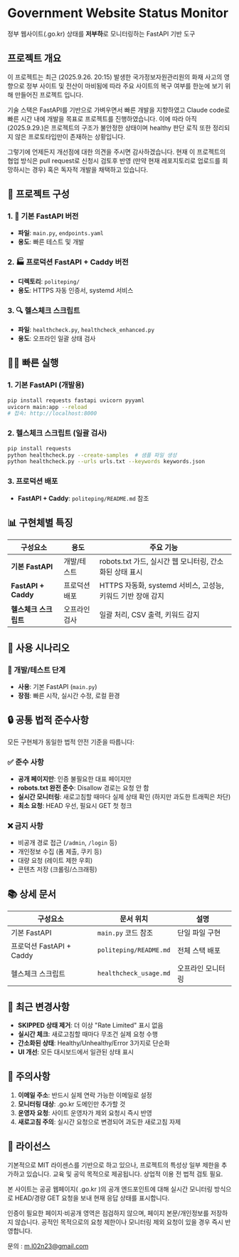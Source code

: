 # Government Website Status Monitor

정부 웹사이트(.go.kr) 상태를 **저부하**로 모니터링하는 FastAPI 기반 도구

## 프로젝트 개요
이 프로젝트는 최근 (2025.9.26. 20:15) 발생한 국가정보자원관리원의 화재 사고의 영향으로 정부 사이트 및 전산이 마비됨에 따라 주요 사이트의 복구 여부를 한눈에 보기 위해 만들어진 프로젝트 입니다.

기술 스택은 FastAPI를 기반으로 가벼우면서 빠른 개발을 지향하였고 Claude code로 빠른 시간 내에 개발을 목표로 프로젝트를 진행하였습니다.
이에 따라 아직 (2025.9.29.)은 프로젝트의 구조가 불안정한 상태이며 healthy 판단 로직 또한 정리되지 않은 프로토타입만이 존재하는 상황입니다.

그렇기에 언제든지 개선점에 대한 의견을 주시면 감사하겠습니다.
현재 이 프로젝트의 협업 방식은 pull request로 신청시 검토후 반영 (만약 현재 레포지토리로 업로드를 희망하시는 경우) 혹은 독자적 개발을 채택하고 있습니다.

## 🔀 프로젝트 구성

### 1. 🐍 기본 FastAPI 버전
- **파일**: `main.py`, `endpoints.yaml`
- **용도**: 빠른 테스트 및 개발

### 2. 🏭 프로덕션 FastAPI + Caddy 버전
- **디렉토리**: `politeping/`
- **용도**: HTTPS 자동 인증서, systemd 서비스

### 3. 🔍 헬스체크 스크립트
- **파일**: `healthcheck.py`, `healthcheck_enhanced.py`
- **용도**: 오프라인 일괄 상태 검사

## 🏃‍♂️ 빠른 실행

### 1. 기본 FastAPI (개발용)
```bash
pip install requests fastapi uvicorn pyyaml
uvicorn main:app --reload
# 접속: http://localhost:8000
```

### 2. 헬스체크 스크립트 (일괄 검사)
```bash
pip install requests
python healthcheck.py --create-samples  # 샘플 파일 생성
python healthcheck.py --urls urls.txt --keywords keywords.json
```

### 3. 프로덕션 배포
- **FastAPI + Caddy**: `politeping/README.md` 참조

## 📊 구현체별 특징

| 구성요소 | 용도 | 주요 기능 |
|---------|------|-----------|
| **기본 FastAPI** | 개발/테스트 | robots.txt 가드, 실시간 웹 모니터링, 간소화된 상태 표시 |
| **FastAPI + Caddy** | 프로덕션 배포 | HTTPS 자동화, systemd 서비스, 고성능, 키워드 기반 장애 감지 |
| **헬스체크 스크립트** | 오프라인 검사 | 일괄 처리, CSV 출력, 키워드 감지 |

## 🎯 사용 시나리오

### 🧪 개발/테스트 단계
- **사용**: 기본 FastAPI (`main.py`)
- **장점**: 빠른 시작, 실시간 수정, 로컬 환경

## 🔒 공통 법적 준수사항

모든 구현체가 동일한 법적 안전 기준을 따릅니다:

### ✅ 준수 사항
- **공개 페이지만**: 인증 불필요한 대표 페이지만
- **robots.txt 완전 준수**: Disallow 경로는 요청 안 함
- **실시간 모니터링**: 새로고침할 때마다 실제 상태 확인 (하지만 과도한 트래픽은 차단)
- **최소 요청**: HEAD 우선, 필요시 GET 첫 청크

### ❌ 금지 사항
- 비공개 경로 접근 (`/admin`, `/login` 등)
- 개인정보 수집 (폼 제출, 쿠키 등)
- 대량 요청 (레이트 제한 우회)
- 콘텐츠 저장 (크롤링/스크래핑)

## 📚 상세 문서

| 구성요소 | 문서 위치 | 설명 |
|---------|-----------|------|
| 기본 FastAPI | `main.py` 코드 참조 | 단일 파일 구현 |
| 프로덕션 FastAPI + Caddy | `politeping/README.md` | 전체 스택 배포 |
| 헬스체크 스크립트 | `healthcheck_usage.md` | 오프라인 모니터링 |

## 🔄 최근 변경사항

- **SKIPPED 상태 제거**: 더 이상 "Rate Limited" 표시 없음
- **실시간 체크**: 새로고침할 때마다 무조건 실제 요청 수행
- **간소화된 상태**: Healthy/Unhealthy/Error 3가지로 단순화
- **UI 개선**: 모든 대시보드에서 일관된 상태 표시

## 🚨 주의사항

1. **이메일 주소**: 반드시 실제 연락 가능한 이메일로 설정
2. **모니터링 대상**: .go.kr 도메인만 추가할 것
3. **운영자 요청**: 사이트 운영자가 제외 요청시 즉시 반영
4. **새로고침 주의**: 실시간 요청으로 변경되어 과도한 새로고침 자제

## 📄 라이선스

기본적으로 MIT 라이센스를 기반으로 하고 있으나, 프로젝트의 특성상 일부 제한을 추가하고 있습니다.
교육 및 공익 목적으로 제공됩니다. 상업적 이용 전 법적 검토 필요.

본 사이트는 공공 웹페이지( .go.kr )의 공개 엔드포인트에 대해
실시간 모니터링 방식으로 HEAD/경량 GET 요청을 보내
현재 응답 상태를 표시합니다. 

인증이 필요한 페이지·비공개 영역은
점검하지 않으며, 페이지 본문/개인정보를 저장하지 않습니다.
공적인 목적으로의 요청 제한이나 모니터링 제외 요청이 있을 경우 즉시 반영합니다.

문의 : m.l02n23@gmail.com
